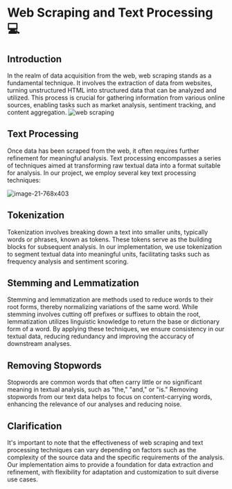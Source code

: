 # Web Scraping and Text Processing 💻
## Introduction
In the realm of data acquisition from the web, web scraping stands as a fundamental technique. It involves the extraction of data from websites, turning unstructured HTML into structured data that can be analyzed and utilized. This process is crucial for gathering information from various online sources, enabling tasks such as market analysis, sentiment tracking, and content aggregation.
![web scraping](https://github.com/Abdelrahman-Amen/Web_Scraping-and-Text_Processing-NLP-/assets/103226865/3cba7960-a6dd-4f74-91d7-86861d1de630)

## Text Processing
Once data has been scraped from the web, it often requires further refinement for meaningful analysis. Text processing encompasses a series of techniques aimed at transforming raw textual data into a format suitable for analysis. In our project, we employ several key text processing techniques:

![image-21-768x403](https://github.com/Abdelrahman-Amen/Web_Scraping-and-Text_Processing-NLP-/assets/103226865/600c7178-862a-4461-8236-c6c216369a34)


## Tokenization
Tokenization involves breaking down a text into smaller units, typically words or phrases, known as tokens. These tokens serve as the building blocks for subsequent analysis. In our implementation, we use tokenization to segment textual data into meaningful units, facilitating tasks such as frequency analysis and sentiment scoring.

## Stemming and Lemmatization
Stemming and lemmatization are methods used to reduce words to their root forms, thereby normalizing variations of the same word. While stemming involves cutting off prefixes or suffixes to obtain the root, lemmatization utilizes linguistic knowledge to return the base or dictionary form of a word. By applying these techniques, we ensure consistency in our textual data, reducing redundancy and improving the accuracy of downstream analyses.

## Removing Stopwords
Stopwords are common words that often carry little or no significant meaning in textual analysis, such as "the," "and," or "is." Removing stopwords from our text data helps to focus on content-carrying words, enhancing the relevance of our analyses and reducing noise.

## Clarification
It's important to note that the effectiveness of web scraping and text processing techniques can vary depending on factors such as the complexity of the source data and the specific requirements of the analysis. Our implementation aims to provide a foundation for data extraction and refinement, with flexibility for adaptation and customization to suit diverse use cases.
